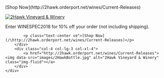 <div class="card">
    <div class="row">
        <p class="text-center vab d-none d-md-block">[Shop Now](http://2hawk.orderport.net/wines/Current-Releases)</p>
        <div class="col-8 col-lg-9 col-xl-8 align-self-center">
            <a href="http://2hawk.orderport.net/wines/Current-Releases"><img data-src="images/2HawkLogo.png" alt="2Hawk Vineyard & Winery" class="img-fluid"></a>
            <p class="card-text text-center">Enter WINESPEC2018 for 10% off your order (not including shipping).</p>

            <p class="text-center ve">[Shop Now](/\http://2hawk.orderport.net/wines/Current-Releases)</p>
        </div>
        <div class="col-4 col-lg-3 col-xl-4">
            <a href="http://2hawk.orderport.net/wines/Current-Releases"><img data-src="images/2HawkBottle.jpg" alt="2Hawk Vineyard & Winery" class="img-fluid"></a>
        </div>
    </div>
</div>
